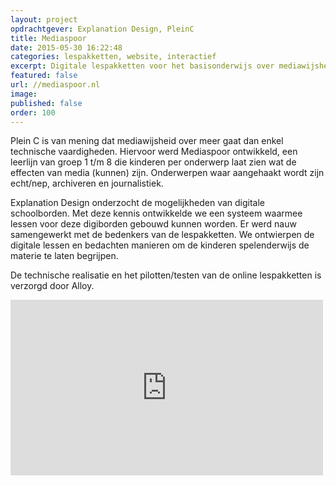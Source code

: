 ```yaml
---
layout: project
opdrachtgever: Explanation Design, PleinC
title: Mediaspoor
date: 2015-05-30 16:22:48
categories: lespakketten, website, interactief
excerpt: Digitale lespakketten voor het basisonderwijs over mediawijsheid
featured: false
url: //mediaspoor.nl
image:
published: false
order: 100
---
```


Plein C is van mening dat mediawijsheid over meer gaat dan enkel technische vaardigheden. Hiervoor werd Mediaspoor ontwikkeld, een leerlijn van groep 1 t/m 8 die kinderen per onderwerp laat zien wat de effecten van media (kunnen) zijn. Onderwerpen waar aangehaakt wordt zijn echt/nep, archiveren en journalistiek.

Explanation Design onderzocht de mogelijkheden van digitale schoolborden. Met deze kennis ontwikkelde we een systeem waarmee lessen voor deze digiborden gebouwd kunnen worden. Er werd nauw samengewerkt met de bedenkers van de lespakketten. We ontwierpen de digitale lessen en bedachten manieren om de kinderen spelenderwijs de materie te laten begrijpen.

De technische realisatie en het pilotten/testen van de online lespakketten is verzorgd door Alloy.

<iframe class="vid-scale" src="https://player.vimeo.com/video/147104511" width="500" height="281" frameborder="0" webkitallowfullscreen mozallowfullscreen allowfullscreen></iframe>
